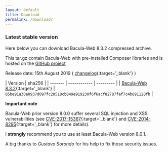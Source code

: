```yaml
---
layout: default
title: Download
permalink: /download/
---
```


### Latest stable version 

Here below you can download Bacula-Web 8.3.2 compressed archive.

This tar.gz contain Bacula-Web with pre-installed Composer libraries and is hosted on the [GitHub project](https://github.com/bacula-web/bacula-web)

Release date: 15th August 2019 ( [changelog](https://github.com/bacula-web/bacula-web/releases/tag/v8.3.2){:target='_blank'} )

| Version | sha256 | 
| ------- | ------------ | --------- |
| [Bacula-Web 8.3.2](https://github.com/bacula-web/bacula-web/releases/download/v8.3.2/bacula-web-8.3.2.tgz){:target='_blank'} | ``05be91a30a0937d097fc20518cb849e919230f6f6acf82787faf7c4b891128fb`` |

**Important note**

Bacula-Web prior version 8.0.0 suffer several SQL injection and XSS vulnerabilities (see [CVE-2017-15367](https://www.cvedetails.com/cve/CVE-2017-15367/){:target='_blank'} and [CVE-2014-8295](https://www.cvedetails.com/cve/CVE-2014-8295/){:target='_blank'} for more details). 

I **strongly** recommend you to use at least Bacula-Web version 8.0.1.

A big thanks to *Gustavo Sorondo* for his help to fix those security issues.

